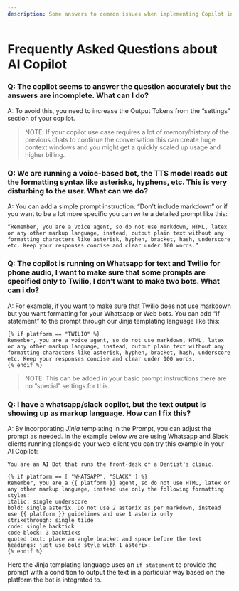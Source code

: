```yaml
---
description: Some answers to common issues when implementing Copilot in production
---
```

# Frequently Asked Questions about AI Copilot 

### Q: The copilot seems to answer the question accurately but the answers are incomplete. What can I do?

A: To avoid this, you need to increase the Output Tokens from the “settings” section of your copilot. 

> NOTE: If your copilot use case requires a lot of memory/history of the previous chats to continue the conversation this can create huge context windows and you might get a quickly scaled up usage and higher billing. 

### Q: We are running a voice-based bot, the TTS model reads out the formatting syntax like asterisks, hyphens, etc. This is very disturbing to the user. What can we do? 

A: You can add a simple prompt instruction: “Don't include markdown” or if you want to be a lot more specific you can write a detailed prompt like this: 

```
“Remember, you are a voice agent, so do not use markdown, HTML, latex or any other markup language, instead, output plain text without any formatting characters like asterisk, hyphen, bracket, hash, underscore etc. Keep your responses concise and clear under 100 words.”
```

### Q: The copilot is running on Whatsapp for text and Twilio for phone audio, I want to make sure that some prompts are specified only to Twilio, I don’t want to make two bots. What can i do?

A: For example, if you want to make sure that Twilio does not use markdown but you want formatting for your Whatsapp or Web bots. You can add “if statement” to the prompt through our Jinja templating language like this: 

```
{% if platform == "TWILIO" %}
Remember, you are a voice agent, so do not use markdown, HTML, latex or any other markup language, instead, output plain text without any formatting characters like asterisk, hyphen, bracket, hash, underscore etc. Keep your responses concise and clear under 100 words.
{% endif %}
```

> NOTE: This can be added in your basic prompt instructions there are no “special” settings for this. 

### Q: I have a whatsapp/slack copilot, but the text output is showing up as markup language. How can I fix this? 

A: By incorporating _Jinja_ templating in the Prompt, you can adjust the prompt as needed. In the example below we are using Whatsapp and Slack clients running alongside your web-client you can try this example in your AI Copilot: 

```
You are an AI Bot that runs the front-desk of a Dentist's clinic.

{% if platform == [ "WHATSAPP", "SLACK" ] %}
Remember, you are a {{ platform }} agent, so do not use HTML, latex or any other markup language, instead use only the following formatting styles: 
italic: single underscore
bold: single asterix. Do not use 2 asterix as per markdown, instead use {{ platform }} guidelines and use 1 asterix only
strikethrough: single tilde
code: single backtick
code block: 3 backticks
quoted text: place an angle bracket and space before the text
headings: just use bold style with 1 asterix.
{% endif %}
```

Here the Jinja templating language uses an `if statement` to provide the prompt with a condition to output the text in a particular way based on the platform the bot is integrated to. 